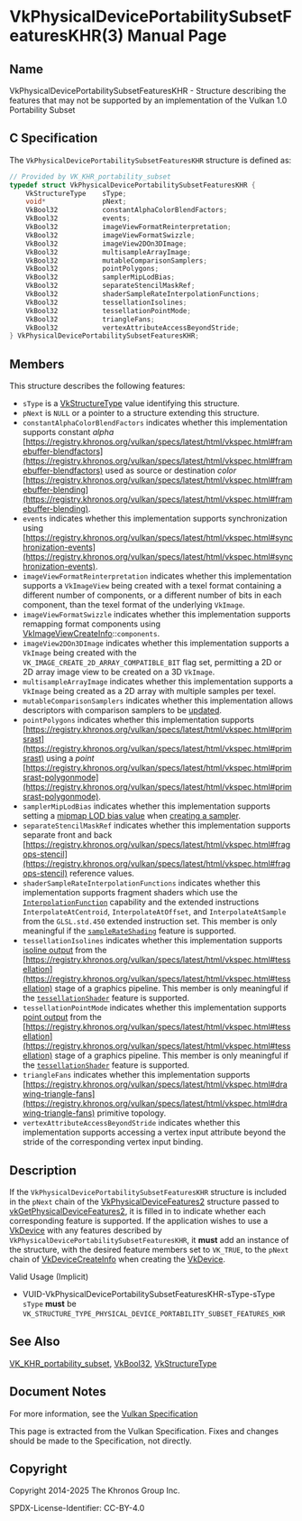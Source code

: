 # VkPhysicalDevicePortabilitySubsetFeaturesKHR(3) Manual Page

## Name

VkPhysicalDevicePortabilitySubsetFeaturesKHR - Structure describing the features that may not be supported by an implementation of the Vulkan 1.0 Portability Subset



## [](#_c_specification)C Specification

The `VkPhysicalDevicePortabilitySubsetFeaturesKHR` structure is defined as:

```c++
// Provided by VK_KHR_portability_subset
typedef struct VkPhysicalDevicePortabilitySubsetFeaturesKHR {
    VkStructureType    sType;
    void*              pNext;
    VkBool32           constantAlphaColorBlendFactors;
    VkBool32           events;
    VkBool32           imageViewFormatReinterpretation;
    VkBool32           imageViewFormatSwizzle;
    VkBool32           imageView2DOn3DImage;
    VkBool32           multisampleArrayImage;
    VkBool32           mutableComparisonSamplers;
    VkBool32           pointPolygons;
    VkBool32           samplerMipLodBias;
    VkBool32           separateStencilMaskRef;
    VkBool32           shaderSampleRateInterpolationFunctions;
    VkBool32           tessellationIsolines;
    VkBool32           tessellationPointMode;
    VkBool32           triangleFans;
    VkBool32           vertexAttributeAccessBeyondStride;
} VkPhysicalDevicePortabilitySubsetFeaturesKHR;
```

## [](#_members)Members

This structure describes the following features:

- `sType` is a [VkStructureType](https://registry.khronos.org/vulkan/specs/latest/man/html/VkStructureType.html) value identifying this structure.
- `pNext` is `NULL` or a pointer to a structure extending this structure.
- []()`constantAlphaColorBlendFactors` indicates whether this implementation supports constant *alpha* [https://registry.khronos.org/vulkan/specs/latest/html/vkspec.html#framebuffer-blendfactors](https://registry.khronos.org/vulkan/specs/latest/html/vkspec.html#framebuffer-blendfactors) used as source or destination *color* [https://registry.khronos.org/vulkan/specs/latest/html/vkspec.html#framebuffer-blending](https://registry.khronos.org/vulkan/specs/latest/html/vkspec.html#framebuffer-blending).
- []()`events` indicates whether this implementation supports synchronization using [https://registry.khronos.org/vulkan/specs/latest/html/vkspec.html#synchronization-events](https://registry.khronos.org/vulkan/specs/latest/html/vkspec.html#synchronization-events).
- []()`imageViewFormatReinterpretation` indicates whether this implementation supports a `VkImageView` being created with a texel format containing a different number of components, or a different number of bits in each component, than the texel format of the underlying `VkImage`.
- []()`imageViewFormatSwizzle` indicates whether this implementation supports remapping format components using [VkImageViewCreateInfo](https://registry.khronos.org/vulkan/specs/latest/man/html/VkImageViewCreateInfo.html)::`components`.
- []()`imageView2DOn3DImage` indicates whether this implementation supports a `VkImage` being created with the `VK_IMAGE_CREATE_2D_ARRAY_COMPATIBLE_BIT` flag set, permitting a 2D or 2D array image view to be created on a 3D `VkImage`.
- []()`multisampleArrayImage` indicates whether this implementation supports a `VkImage` being created as a 2D array with multiple samples per texel.
- []()`mutableComparisonSamplers` indicates whether this implementation allows descriptors with comparison samplers to be [updated](https://registry.khronos.org/vulkan/specs/latest/html/vkspec.html#descriptorsets-updates).
- []()`pointPolygons` indicates whether this implementation supports [https://registry.khronos.org/vulkan/specs/latest/html/vkspec.html#primsrast](https://registry.khronos.org/vulkan/specs/latest/html/vkspec.html#primsrast) using a *point* [https://registry.khronos.org/vulkan/specs/latest/html/vkspec.html#primsrast-polygonmode](https://registry.khronos.org/vulkan/specs/latest/html/vkspec.html#primsrast-polygonmode).
- []()`samplerMipLodBias` indicates whether this implementation supports setting a [mipmap LOD bias value](https://registry.khronos.org/vulkan/specs/latest/html/vkspec.html#samplers-mipLodBias) when [creating a sampler](https://registry.khronos.org/vulkan/specs/latest/html/vkspec.html#samplers).
- []()`separateStencilMaskRef` indicates whether this implementation supports separate front and back [https://registry.khronos.org/vulkan/specs/latest/html/vkspec.html#fragops-stencil](https://registry.khronos.org/vulkan/specs/latest/html/vkspec.html#fragops-stencil) reference values.
- []()`shaderSampleRateInterpolationFunctions` indicates whether this implementation supports fragment shaders which use the [`InterpolationFunction`](https://registry.khronos.org/vulkan/specs/latest/html/vkspec.html#spirvenv-capabilities-table-InterpolationFunction) capability and the extended instructions `InterpolateAtCentroid`, `InterpolateAtOffset`, and `InterpolateAtSample` from the `GLSL.std.450` extended instruction set. This member is only meaningful if the [`sampleRateShading`](https://registry.khronos.org/vulkan/specs/latest/html/vkspec.html#features-sampleRateShading) feature is supported.
- []()`tessellationIsolines` indicates whether this implementation supports [isoline output](https://registry.khronos.org/vulkan/specs/latest/html/vkspec.html#tessellation-isoline-tessellation) from the [https://registry.khronos.org/vulkan/specs/latest/html/vkspec.html#tessellation](https://registry.khronos.org/vulkan/specs/latest/html/vkspec.html#tessellation) stage of a graphics pipeline. This member is only meaningful if the [`tessellationShader`](https://registry.khronos.org/vulkan/specs/latest/html/vkspec.html#features-tessellationShader) feature is supported.
- []()`tessellationPointMode` indicates whether this implementation supports [point output](https://registry.khronos.org/vulkan/specs/latest/html/vkspec.html#tessellation-point-mode) from the [https://registry.khronos.org/vulkan/specs/latest/html/vkspec.html#tessellation](https://registry.khronos.org/vulkan/specs/latest/html/vkspec.html#tessellation) stage of a graphics pipeline. This member is only meaningful if the [`tessellationShader`](https://registry.khronos.org/vulkan/specs/latest/html/vkspec.html#features-tessellationShader) feature is supported.
- []()`triangleFans` indicates whether this implementation supports [https://registry.khronos.org/vulkan/specs/latest/html/vkspec.html#drawing-triangle-fans](https://registry.khronos.org/vulkan/specs/latest/html/vkspec.html#drawing-triangle-fans) primitive topology.
- []()`vertexAttributeAccessBeyondStride` indicates whether this implementation supports accessing a vertex input attribute beyond the stride of the corresponding vertex input binding.

## [](#_description)Description

If the `VkPhysicalDevicePortabilitySubsetFeaturesKHR` structure is included in the `pNext` chain of the [VkPhysicalDeviceFeatures2](https://registry.khronos.org/vulkan/specs/latest/man/html/VkPhysicalDeviceFeatures2.html) structure passed to [vkGetPhysicalDeviceFeatures2](https://registry.khronos.org/vulkan/specs/latest/man/html/vkGetPhysicalDeviceFeatures2.html), it is filled in to indicate whether each corresponding feature is supported. If the application wishes to use a [VkDevice](https://registry.khronos.org/vulkan/specs/latest/man/html/VkDevice.html) with any features described by `VkPhysicalDevicePortabilitySubsetFeaturesKHR`, it **must** add an instance of the structure, with the desired feature members set to `VK_TRUE`, to the `pNext` chain of [VkDeviceCreateInfo](https://registry.khronos.org/vulkan/specs/latest/man/html/VkDeviceCreateInfo.html) when creating the [VkDevice](https://registry.khronos.org/vulkan/specs/latest/man/html/VkDevice.html).

Valid Usage (Implicit)

- [](#VUID-VkPhysicalDevicePortabilitySubsetFeaturesKHR-sType-sType)VUID-VkPhysicalDevicePortabilitySubsetFeaturesKHR-sType-sType  
  `sType` **must** be `VK_STRUCTURE_TYPE_PHYSICAL_DEVICE_PORTABILITY_SUBSET_FEATURES_KHR`

## [](#_see_also)See Also

[VK\_KHR\_portability\_subset](https://registry.khronos.org/vulkan/specs/latest/man/html/VK_KHR_portability_subset.html), [VkBool32](https://registry.khronos.org/vulkan/specs/latest/man/html/VkBool32.html), [VkStructureType](https://registry.khronos.org/vulkan/specs/latest/man/html/VkStructureType.html)

## [](#_document_notes)Document Notes

For more information, see the [Vulkan Specification](https://registry.khronos.org/vulkan/specs/latest/html/vkspec.html#VkPhysicalDevicePortabilitySubsetFeaturesKHR)

This page is extracted from the Vulkan Specification. Fixes and changes should be made to the Specification, not directly.

## [](#_copyright)Copyright

Copyright 2014-2025 The Khronos Group Inc.

SPDX-License-Identifier: CC-BY-4.0